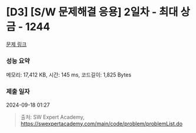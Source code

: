 # [D3] [S/W 문제해결 응용] 2일차 - 최대 상금 - 1244 

[문제 링크](https://swexpertacademy.com/main/code/problem/problemDetail.do?contestProbId=AV15Khn6AN0CFAYD) 

### 성능 요약

메모리: 17,412 KB, 시간: 145 ms, 코드길이: 1,825 Bytes

### 제출 일자

2024-09-18 01:27



> 출처: SW Expert Academy, https://swexpertacademy.com/main/code/problem/problemList.do